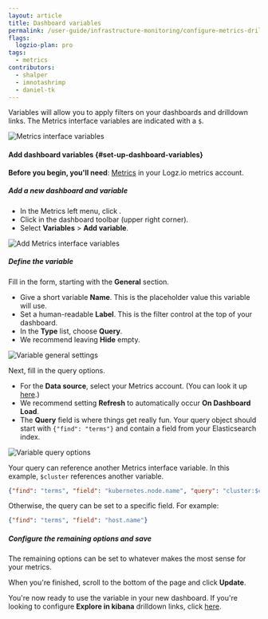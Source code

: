 ```yaml
---
layout: article
title: Dashboard variables
permalink: /user-guide/infrastructure-monitoring/configure-metrics-drilldown-links.html
flags:
  logzio-plan: pro
tags:
  - metrics
contributors:
  - shalper
  - imnotashrimp
  - daniel-tk
---
```


Variables will allow you to apply filters on your dashboards and drilldown links.
The Metrics interface variables are indicated with a `$`.

![Metrics interface variables](https://dytvr9ot2sszz.cloudfront.net/logz-docs/grafana/grafana-variables.png)

#### Add dashboard variables {#set-up-dashboard-variables}

**Before you begin, you'll need**:
[Metrics](https://app.logz.io/#/dashboard/grafana/) in your Logz.io metrics account.

<div class="tasklist">

##### Add a new dashboard and variable

* In the Metrics left menu, click <i class="fas fa-plus"></i>.
* Click <i class="fas fa-cog"></i> in the dashboard toolbar (upper right corner).
* Select **Variables** > **Add variable**.

![Add Metrics interface variables](https://dytvr9ot2sszz.cloudfront.net/logz-docs/grafana/add-variable.png)

##### Define the variable

Fill in the form, starting with the **General** section.

* Give a short variable **Name**. This is the placeholder value this variable will use.
* Set a human-readable **Label**. This is the filter control at the top of your dashboard.
* In the **Type** list, choose **Query**.
* We recommend leaving **Hide** empty.

![Variable general settings](https://dytvr9ot2sszz.cloudfront.net/logz-docs/grafana/add-variable1.png)


Next, fill in the query options.

* For the **Data source**, select your Metrics account. (You can look it up [here](https://app.logz.io/#/dashboard/settings/manage-accounts).)
* We recommend setting **Refresh** to automatically occur **On Dashboard Load**.
* The **Query** field is where things get really fun. Your query object should start with `{"find": "terms"}`
  and contain a field from your Elasticsearch index.

![Variable query options](https://dytvr9ot2sszz.cloudfront.net/logz-docs/grafana/variable-config--query-options.png)

  Your query can reference another Metrics interface variable.
  In this example, `$cluster` references another variable.

  ```json
  {"find": "terms", "field": "kubernetes.node.name", "query": "cluster:$cluster"}
  ```
  Otherwise, the query can be set to a specific field. For example:

  ```json
  {"find": "terms", "field": "host.name"}
  ```

##### Configure the remaining options and save

The remaining options can be set
to whatever makes the most sense for your metrics.

When you're finished, scroll to the bottom of the page and click **Update**.


You're now ready to use the variable in your new dashboard.
If you're looking to configure **Explore in kibana** drilldown links, click [here](/user-guide/infrastructure-monitoring/explore-in-kibana-drilldown-links.html).
